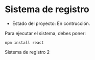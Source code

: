 <h1> Sistema de registro </h1>

- Estado del proyecto: En contrucción. 

Para ejecutar el sistema, debes poner:

```npm install react``` 

Sistema de registro 2
